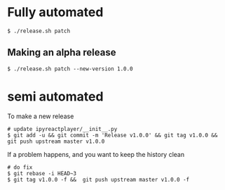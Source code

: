 # Fully automated

    $ ./release.sh patch

## Making an alpha release

    $ ./release.sh patch --new-version 1.0.0

# semi automated

To make a new release

```
# update ipyreactplayer/__init__.py
$ git add -u && git commit -m 'Release v1.0.0' && git tag v1.0.0 && git push upstream master v1.0.0
```

If a problem happens, and you want to keep the history clean

```
# do fix
$ git rebase -i HEAD~3
$ git tag v1.0.0 -f &&  git push upstream master v1.0.0 -f
```
